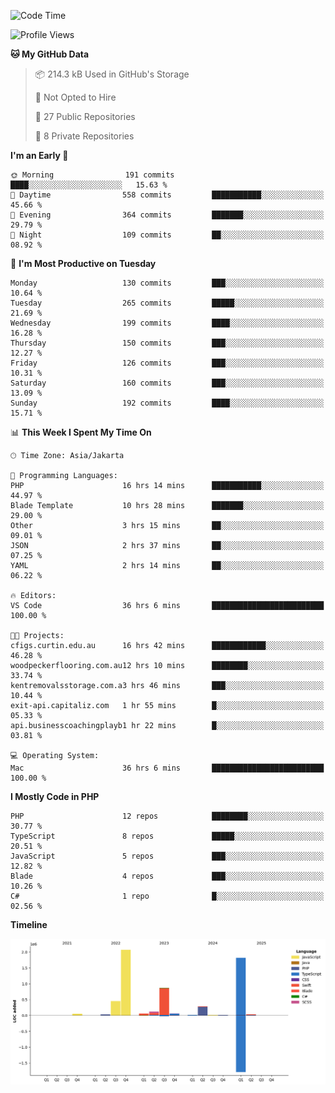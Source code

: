 <!--START_SECTION:waka-->
![Code Time](http://img.shields.io/badge/Code%20Time-621%20hrs%2035%20mins-blue)

![Profile Views](http://img.shields.io/badge/Profile%20Views-0-blue)

**🐱 My GitHub Data** 

> 📦 214.3 kB Used in GitHub's Storage 
 > 
> 🚫 Not Opted to Hire
 > 
> 📜 27 Public Repositories 
 > 
> 🔑 8 Private Repositories 
 > 
**I'm an Early 🐤** 

```text
🌞 Morning                191 commits         ████░░░░░░░░░░░░░░░░░░░░░   15.63 % 
🌆 Daytime                558 commits         ███████████░░░░░░░░░░░░░░   45.66 % 
🌃 Evening                364 commits         ███████░░░░░░░░░░░░░░░░░░   29.79 % 
🌙 Night                  109 commits         ██░░░░░░░░░░░░░░░░░░░░░░░   08.92 % 
```
📅 **I'm Most Productive on Tuesday** 

```text
Monday                   130 commits         ███░░░░░░░░░░░░░░░░░░░░░░   10.64 % 
Tuesday                  265 commits         █████░░░░░░░░░░░░░░░░░░░░   21.69 % 
Wednesday                199 commits         ████░░░░░░░░░░░░░░░░░░░░░   16.28 % 
Thursday                 150 commits         ███░░░░░░░░░░░░░░░░░░░░░░   12.27 % 
Friday                   126 commits         ███░░░░░░░░░░░░░░░░░░░░░░   10.31 % 
Saturday                 160 commits         ███░░░░░░░░░░░░░░░░░░░░░░   13.09 % 
Sunday                   192 commits         ████░░░░░░░░░░░░░░░░░░░░░   15.71 % 
```


📊 **This Week I Spent My Time On** 

```text
🕑︎ Time Zone: Asia/Jakarta

💬 Programming Languages: 
PHP                      16 hrs 14 mins      ███████████░░░░░░░░░░░░░░   44.97 % 
Blade Template           10 hrs 28 mins      ███████░░░░░░░░░░░░░░░░░░   29.00 % 
Other                    3 hrs 15 mins       ██░░░░░░░░░░░░░░░░░░░░░░░   09.01 % 
JSON                     2 hrs 37 mins       ██░░░░░░░░░░░░░░░░░░░░░░░   07.25 % 
YAML                     2 hrs 14 mins       ██░░░░░░░░░░░░░░░░░░░░░░░   06.22 % 

🔥 Editors: 
VS Code                  36 hrs 6 mins       █████████████████████████   100.00 % 

🐱‍💻 Projects: 
cfigs.curtin.edu.au      16 hrs 42 mins      ████████████░░░░░░░░░░░░░   46.28 % 
woodpeckerflooring.com.au12 hrs 10 mins      ████████░░░░░░░░░░░░░░░░░   33.74 % 
kentremovalsstorage.com.a3 hrs 46 mins       ███░░░░░░░░░░░░░░░░░░░░░░   10.44 % 
exit-api.capitaliz.com   1 hr 55 mins        █░░░░░░░░░░░░░░░░░░░░░░░░   05.33 % 
api.businesscoachingplayb1 hr 22 mins        █░░░░░░░░░░░░░░░░░░░░░░░░   03.81 % 

💻 Operating System: 
Mac                      36 hrs 6 mins       █████████████████████████   100.00 % 
```

**I Mostly Code in PHP** 

```text
PHP                      12 repos            ████████░░░░░░░░░░░░░░░░░   30.77 % 
TypeScript               8 repos             █████░░░░░░░░░░░░░░░░░░░░   20.51 % 
JavaScript               5 repos             ███░░░░░░░░░░░░░░░░░░░░░░   12.82 % 
Blade                    4 repos             ███░░░░░░░░░░░░░░░░░░░░░░   10.26 % 
C#                       1 repo              █░░░░░░░░░░░░░░░░░░░░░░░░   02.56 % 
```



**Timeline**

![Lines of Code chart](https://raw.githubusercontent.com/brstreet2/brstreet2/main/assets/bar_graph.png)


<!--END_SECTION:waka-->
